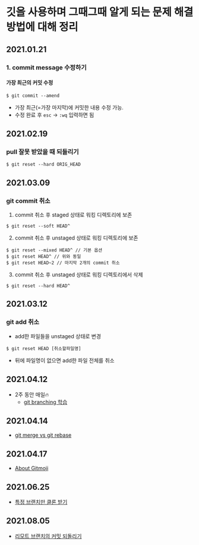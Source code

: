 # 깃을 사용하며 그때그때 알게 되는 문제 해결방법에 대해 정리
## 2021.01.21
### 1. commit message 수정하기
#### 가장 최근의 커밋 수정
```text
$ git commit --amend
```
- 가장 최근(=가장 마지막)에 커밋한 내용 수정 가능.
- 수정 완료 후 `esc` -> `:wq` 입력하면 됨 

## 2021.02.19
### pull 잘못 받았을 때 되돌리기
```text
$ git reset --hard ORIG_HEAD
```

## 2021.03.09
### git commit 취소
1. commit 취소 후 staged 상태로 워킹 디렉토리에 보존
```text
$ git reset --soft HEAD^
```
 2. commit 취소 후 unstaged 상태로 워킹 디렉토리에 보존
```text
$ git reset --mixed HEAD^ // 기본 옵션
$ git reset HEAD^ // 위와 동일
$ git reset HEAD~2 // 마지막 2개의 commit 취소
```
3. commit 취소 후 unstaged 상태로 워킹 디렉토리에서 삭제
```text
$ git reset --hard HEAD^
```

## 2021.03.12
### git add 취소
- add한 파일들을 unstaged 상태로 변경
```text
$ git reset HEAD [취소할파일명]
```
- 뒤에 파일명이 없으면 add한 파일 전체를 취소

## 2021.04.12
- 2주 동안 매일🔥
  - [git branching 학습](https://learngitbranching.js.org/?locale=ko)

## 2021.04.14
- [git merge vs git rebase](TIL/../learning-git-branching/20210414.md)

## 2021.04.17
- [About Gitmoji](https://treasurebear.tistory.com/70)

## 2021.06.25
- [특정 브랜치만 클론 받기](20210625.md)

## 2021.08.05
- [리모트 브랜치의 커밋 되돌리기](20210805.md)